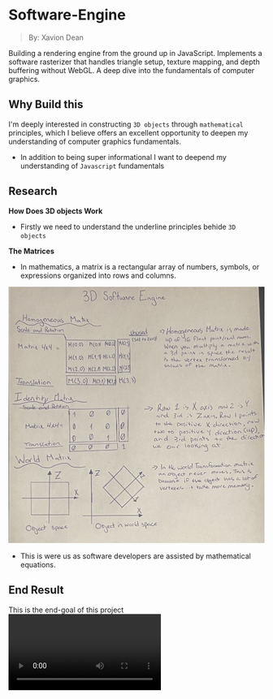# Software-Engine
> By: Xavion Dean 

Building a rendering engine from the ground up in JavaScript. Implements a software rasterizer that handles triangle setup, texture mapping, and depth buffering without WebGL. A deep dive into the fundamentals of computer graphics.

## Why Build this 

I'm deeply interested in constructing `3D objects` through `mathematical` principles, which I believe offers an excellent opportunity to deepen my understanding of computer graphics fundamentals.

- In addition to being super informational I want to deepend my understanding of `Javascript` fundamentals 

## Research

**How Does 3D objects Work**

- Firstly we need to understand the underline principles behide `3D objects`

**The Matrices**

- In mathematics, a matrix is a rectangular array of numbers, symbols, or expressions organized into rows and columns.

![alt text](IMG_3072.jpeg)

- This is were us as software developers are assisted by mathematical equations.



## End Result

This is the end-goal of this project 
<video controls src="Recording 2025-09-30 202429.mp4" title="Title"></video>